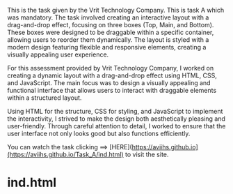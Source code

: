 This is the task given by the Vrit Technology Company. This is task A which was mandatory. The task involved creating an interactive layout with a drag-and-drop effect, focusing on three boxes (Top, Main, and Bottom). These boxes were designed to be draggable within a specific container, allowing users to reorder them dynamically. The layout is styled with a modern design featuring flexible and responsive elements, creating a visually appealing user experience.

For this assessment provided by Vrit Technology Company, I worked on creating a dynamic layout with a drag-and-drop effect using HTML, CSS, and JavaScript. The main focus was to design a visually appealing and functional interface that allows users to interact with draggable elements within a structured layout.

Using HTML for the structure, CSS for styling, and JavaScript to implement the interactivity, I strived to make the design both aesthetically pleasing and user-friendly. Through careful attention to detail, I worked to ensure that the user interface not only looks good but also functions efficiently.

You can watch the task clicking ==> [HERE](https://aviihs.github.io](https://aviihs.github.io/Task_A/ind.html) to visit the site.
# ind.html
